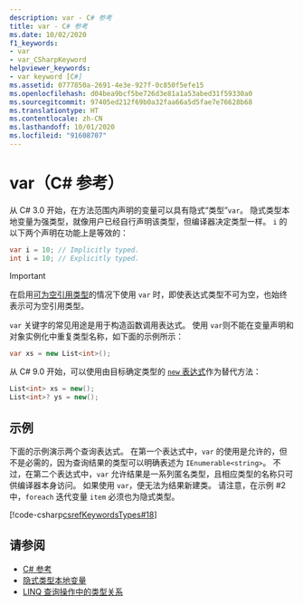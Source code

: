 ```yaml
---
description: var - C# 参考
title: var - C# 参考
ms.date: 10/02/2020
f1_keywords:
- var
- var_CSharpKeyword
helpviewer_keywords:
- var keyword [C#]
ms.assetid: 0777850a-2691-4e3e-927f-0c850f5efe15
ms.openlocfilehash: d04bea9bcf5be726d3e81a1a53abed31f59330a0
ms.sourcegitcommit: 97405ed212f69b0a32faa66a5d5fae7e76628b68
ms.translationtype: HT
ms.contentlocale: zh-CN
ms.lasthandoff: 10/01/2020
ms.locfileid: "91608707"
---
```

# <a name="var-c-reference"></a>var（C# 参考）

从 C# 3.0 开始，在方法范围内声明的变量可以具有隐式“类型”`var`。 隐式类型本地变量为强类型，就像用户已经自行声明该类型，但编译器决定类型一样。 `i` 的以下两个声明在功能上是等效的：

```csharp
var i = 10; // Implicitly typed.
int i = 10; // Explicitly typed.
```

> [!IMPORTANT]
> 在启用[可为空引用类型](../builtin-types/nullable-reference-types.md)的情况下使用 `var` 时，即使表达式类型不可为空，也始终表示可为空引用类型。

`var` 关键字的常见用途是用于构造函数调用表达式。 使用 `var`则不能在变量声明和对象实例化中重复类型名称，如下面的示例所示：

```csharp
var xs = new List<int>();
```

从 C# 9.0 开始，可以使用由目标确定类型的 [`new` 表达式](../operators/new-operator.md)作为替代方法：

```csharp
List<int> xs = new();
List<int>? ys = new();
```

## <a name="example"></a>示例

下面的示例演示两个查询表达式。 在第一个表达式中，`var` 的使用是允许的，但不是必需的，因为查询结果的类型可以明确表述为 `IEnumerable<string>`。 不过，在第二个表达式中，`var` 允许结果是一系列匿名类型，且相应类型的名称只可供编译器本身访问。 如果使用 `var`，便无法为结果新建类。 请注意，在示例 #2 中，`foreach` 迭代变量 `item` 必须也为隐式类型。

[!code-csharp[csrefKeywordsTypes#18](~/samples/snippets/csharp/VS_Snippets_VBCSharp/csrefKeywordsTypes/CS/keywordsTypes.cs#18)]

## <a name="see-also"></a>请参阅

- [C# 参考](../index.md)
- [隐式类型本地变量](../../programming-guide/classes-and-structs/implicitly-typed-local-variables.md)
- [LINQ 查询操作中的类型关系](../../programming-guide/concepts/linq/type-relationships-in-linq-query-operations.md)
